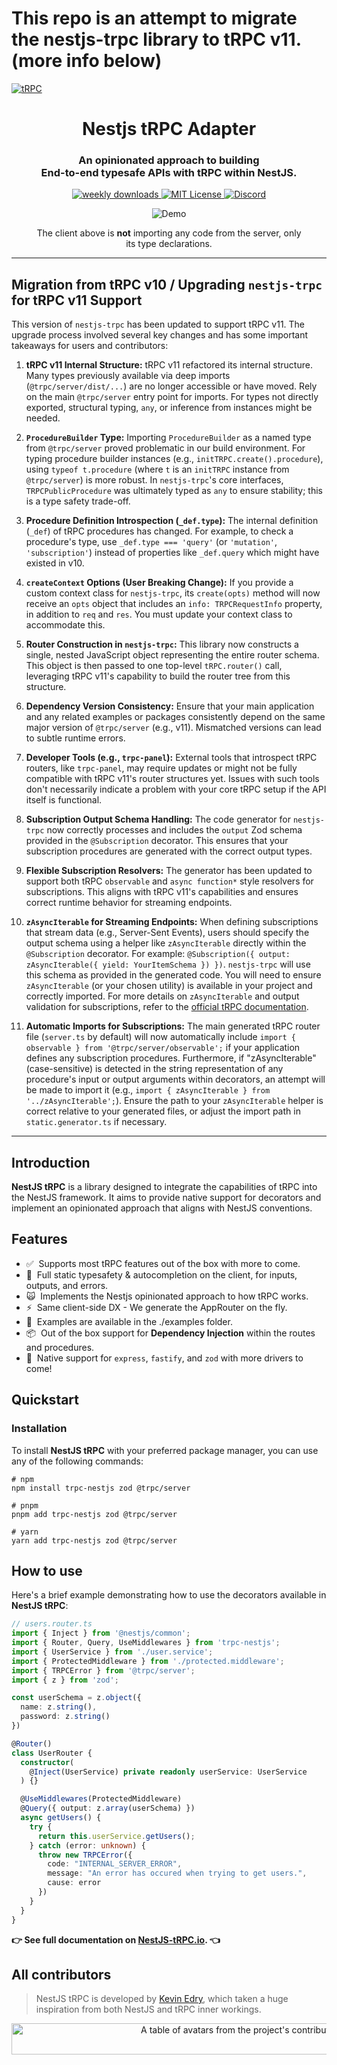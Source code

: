 # This repo is an attempt to migrate the nestjs-trpc library to tRPC v11. (more info below)


<a href="https://nestjs-trpc.io/" target="_blank" rel="noopener">
  <picture>
    <source media="(prefers-color-scheme: dark)" srcset="https://i.imgur.com/JvsOXCg.png" />
    <img alt="tRPC" src="https://i.imgur.com/JvsOXCg.png" />
  </picture>
</a>

<div align="center">
  <h1>Nestjs tRPC Adapter</h1>
  <h3>An opinionated approach to building<br />End-to-end typesafe APIs with tRPC within NestJS.</h3>
  <a href="https://npmcharts.com/compare/nestjs-trpc?interval=30">
    <img alt="weekly downloads" src="https://img.shields.io/npm/dm/nestjs-trpc.svg">
  </a>
  <a href="https://github.com/KevinEdry/nestjs-trpc/blob/main/LICENSE">
    <img alt="MIT License" src="https://img.shields.io/github/license/KevinEdry/nestjs-trpc" />
  </a>
  <a href="https://discord.gg/trpc-867764511159091230">
    <img alt="Discord" src="https://img.shields.io/discord/867764511159091230?color=7389D8&label&logo=discord&logoColor=ffffff" />
  </a>
  <br />
  <figure>
    <img src="https://assets.trpc.io/www/v10/v10-dark-landscape.gif" alt="Demo" />
    <figcaption>
      <p align="center">
        The client above is <strong>not</strong> importing any code from the server, only its type declarations.
      </p>
    </figcaption>
  </figure>
</div>


---
## Migration from tRPC v10 / Upgrading `nestjs-trpc` for tRPC v11 Support

This version of `nestjs-trpc` has been updated to support tRPC v11. The upgrade process involved several key changes and has some important takeaways for users and contributors:

1.  **tRPC v11 Internal Structure:** tRPC v11 refactored its internal structure. Many types previously available via deep imports (`@trpc/server/dist/...`) are no longer accessible or have moved. Rely on the main `@trpc/server` entry point for imports. For types not directly exported, structural typing, `any`, or inference from instances might be needed.

2.  **`ProcedureBuilder` Type:** Importing `ProcedureBuilder` as a named type from `@trpc/server` proved problematic in our build environment. For typing procedure builder instances (e.g., `initTRPC.create().procedure`), using `typeof t.procedure` (where `t` is an `initTRPC` instance from `@trpc/server`) is more robust. In `nestjs-trpc`'s core interfaces, `TRPCPublicProcedure` was ultimately typed as `any` to ensure stability; this is a type safety trade-off.

3.  **Procedure Definition Introspection (`_def.type`):** The internal definition (`_def`) of tRPC procedures has changed. For example, to check a procedure's type, use `_def.type === 'query'` (or `'mutation'`, `'subscription'`) instead of properties like `_def.query` which might have existed in v10.

4.  **`createContext` Options (User Breaking Change):** If you provide a custom context class for `nestjs-trpc`, its `create(opts)` method will now receive an `opts` object that includes an `info: TRPCRequestInfo` property, in addition to `req` and `res`. You must update your context class to accommodate this.

5.  **Router Construction in `nestjs-trpc`:** This library now constructs a single, nested JavaScript object representing the entire router schema. This object is then passed to one top-level `tRPC.router()` call, leveraging tRPC v11's capability to build the router tree from this structure.

6.  **Dependency Version Consistency:** Ensure that your main application and any related examples or packages consistently depend on the same major version of `@trpc/server` (e.g., v11). Mismatched versions can lead to subtle runtime errors.

7.  **Developer Tools (e.g., `trpc-panel`):** External tools that introspect tRPC routers, like `trpc-panel`, may require updates or might not be fully compatible with tRPC v11's router structures yet. Issues with such tools don't necessarily indicate a problem with your core tRPC setup if the API itself is functional.

8.  **Subscription Output Schema Handling:** The code generator for `nestjs-trpc` now correctly processes and includes the `output` Zod schema provided in the `@Subscription` decorator. This ensures that your subscription procedures are generated with the correct output types.

9.  **Flexible Subscription Resolvers:** The generator has been updated to support both tRPC `observable` and `async function*` style resolvers for subscriptions. This aligns with tRPC v11's capabilities and ensures correct runtime behavior for streaming endpoints.

10. **`zAsyncIterable` for Streaming Endpoints:** When defining subscriptions that stream data (e.g., Server-Sent Events), users should specify the output schema using a helper like `zAsyncIterable` directly within the `@Subscription` decorator. For example: `@Subscription({ output: zAsyncIterable({ yield: YourItemSchema }) })`. `nestjs-trpc` will use this schema as provided in the generated code. You will need to ensure `zAsyncIterable` (or your chosen utility) is available in your project and correctly imported. For more details on `zAsyncIterable` and output validation for subscriptions, refer to the [official tRPC documentation](https://trpc.io/docs/server/subscriptions#example-with-zod).

11. **Automatic Imports for Subscriptions:** The main generated tRPC router file (`server.ts` by default) will now automatically include `import { observable } from '@trpc/server/observable';` if your application defines any subscription procedures. Furthermore, if "zAsyncIterable" (case-sensitive) is detected in the string representation of any procedure's input or output arguments within decorators, an attempt will be made to import it (e.g., `import { zAsyncIterable } from '../zAsyncIterable';`). Ensure the path to your `zAsyncIterable` helper is correct relative to your generated files, or adjust the import path in `static.generator.ts` if necessary.

---


## Introduction

**NestJS tRPC** is a library designed to integrate the capabilities of tRPC into the NestJS framework. It aims to provide native support for decorators and implement an opinionated approach that aligns with NestJS conventions.

## Features

- ✅&nbsp; Supports most tRPC features out of the box with more to come.
- 🧙‍&nbsp; Full static typesafety & autocompletion on the client, for inputs, outputs, and errors.
- 🙀&nbsp; Implements the Nestjs opinionated approach to how tRPC works.
- ⚡️&nbsp; Same client-side DX - We generate the AppRouter on the fly.
- 🔋&nbsp; Examples are available in the ./examples folder.
- 📦&nbsp; Out of the box support for **Dependency Injection** within the routes and procedures.
- 👀&nbsp; Native support for `express`, `fastify`, and `zod` with more drivers to come!

## Quickstart

### Installation

To install **NestJS tRPC** with your preferred package manager, you can use any of the following commands:

```shell
# npm
npm install trpc-nestjs zod @trpc/server

# pnpm
pnpm add trpc-nestjs zod @trpc/server

# yarn
yarn add trpc-nestjs zod @trpc/server
```

## How to use

Here's a brief example demonstrating how to use the decorators available in **NestJS tRPC**:

```typescript
// users.router.ts
import { Inject } from '@nestjs/common';
import { Router, Query, UseMiddlewares } from 'trpc-nestjs';
import { UserService } from './user.service';
import { ProtectedMiddleware } from './protected.middleware';
import { TRPCError } from '@trpc/server';
import { z } from 'zod';

const userSchema = z.object({
  name: z.string(),
  password: z.string()
})

@Router()
class UserRouter {
  constructor(
    @Inject(UserService) private readonly userService: UserService
  ) {}

  @UseMiddlewares(ProtectedMiddleware)
  @Query({ output: z.array(userSchema) })
  async getUsers() {
    try {
      return this.userService.getUsers();
    } catch (error: unknown) {
      throw new TRPCError({
        code: "INTERNAL_SERVER_ERROR",
        message: "An error has occured when trying to get users.",
        cause: error
      })
    }
  }
}
```

**👉 See full documentation on [NestJS-tRPC.io](https://nestjs-trpc.io/docs). 👈**

## All contributors

> NestJS tRPC is developed by [Kevin Edry](https://twitter.com/KevinEdry), which taken a huge inspiration from both NestJS and tRPC inner workings.

<a href="https://github.com/KevinEdry/nestjs-trpc/graphs/contributors">
  <p align="center">
    <img width="720" height="50" src="https://contrib.rocks/image?repo=kevinedry/nestjs-trpc" alt="A table of avatars from the project's contributors" />
  </p>
</a>

